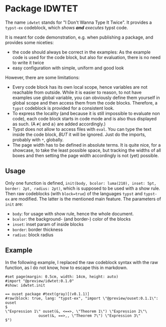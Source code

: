 # Package IDWTET
The name `idwtet` stands for "I Don't Wanna Type It Twice". It provides a `typst-ex` codeblock, which *shows **and** executes* typst code.

It is meant for code demonstration, e.g. when publishing a package, and provides some niceties:
- the code should always be correct in the examples: As the example code is used for the code block, but also for evaluation, there is no need to write it twice
- easy configuration with simple, uniform and good look

However, there are some limitations:
- Every code block has its own local scope, hence variables are not reachable from outside. While it is easier to reason, to not have examples use global variable, you can obviously define them yourself in global scope and then access them from the code blocks. Therefore, a `typst` codeblock is provided for a consistent look.
- To express the locality (and because it is still impossible to evaluate non code), each code block starts in code mode and is also thus displayed as such. (A `#{` and a`}` are added accordingly.)
- Typst does not allow to access files with `eval`. You can type the text inside the code block, *BUT* it will be ignored. Just do the imports, probably with `*`, globally.
- The page width has to be defined in absolute terms. It is quite nice, for a showcase, to take the least possible space, but tracking the widths of all boxes and then setting the page width accordingly is not (yet) possible.

## Usage
Only one function is defined,
`init(body, bcolor: luma(210), inset: 5pt, border: 2pt, radius: 2pt)`,
which is supposed to be used with a show rule. Then raw codeblocks (with `block=true`) of the languages `typst` and `typst-ex` are modified. The latter is the mentioned main feature.
The parameters of `init` are:
- `body`: for usage with show rule, hence the whole document.
- `bcolor`: the background- (and border-) color of the blocks
- `inset`: inset param of inside blocks
- `border`: border thickness
- `radius`: block radius

## Example
In the following example, I replaced the raw codeblock syntax with the raw function, as I do not know, how to escape this in markdown.
```typst
#set page(margin: 0.5cm, width: 14cm, height: auto)
#import "@preview/idwtet:0.1.0"
#show: idwtet.init

== ouset package #text(gray)[(v0.1.1)]
#raw(block: true, lang: "typst-ex", "import \"@preview/ouset:0.1.1\": ouset
$
\"Expression 1\" ouset(&, <==>, \"Theorem 1\") \"Expression 2\"\
               ouset(&, ==>,, \"Theorem 7\") \"Expression 3\"
$")
```